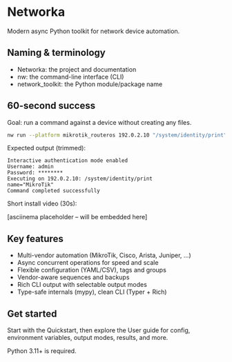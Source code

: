# Networka

Modern async Python toolkit for network device automation.

## Naming & terminology

- Networka: the project and documentation
- nw: the command-line interface (CLI)
- network_toolkit: the Python module/package name

## 60-second success

Goal: run a command against a device without creating any files.

```bash
nw run --platform mikrotik_routeros 192.0.2.10 "/system/identity/print" --interactive-auth
```

Expected output (trimmed):

```
Interactive authentication mode enabled
Username: admin
Password: ********
Executing on 192.0.2.10: /system/identity/print
name="MikroTik"
Command completed successfully
```

Short install video (30s):

[asciinema placeholder – will be embedded here]

## Key features

- Multi-vendor automation (MikroTik, Cisco, Arista, Juniper, …)
- Async concurrent operations for speed and scale
- Flexible configuration (YAML/CSV), tags and groups
- Vendor-aware sequences and backups
- Rich CLI output with selectable output modes
- Type-safe internals (mypy), clean CLI (Typer + Rich)

## Get started

Start with the Quickstart, then explore the User guide for config, environment variables, output modes, results, and more.

Python 3.11+ is required.
